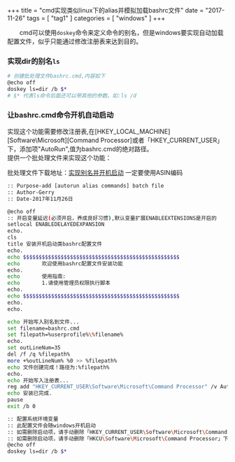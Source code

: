 +++
title = "cmd实现类似linux下的alias并模拟加载bashrc文件"
date = "2017-11-26"
tags = [ "tag1" ]
categories = [ "windows" ]
+++

　　cmd可以使用`doskey`命令来定义命令的别名，但是windows要实现自动加载配置文件，似乎只能通过修改注册表来达到目的。
<!--more-->
### 实现dir的别名`ls`

```sh
# 创建批处理文件bashrc.cmd,内容如下
@echo off
doskey ls=dir /b $*
# $* 代表ls命令后面还可以带其他的参数。如:ls /d
```

### 让bashrc.cmd命令开机自动启动

实现这个功能需要修改注册表,在[HKEY_LOCAL_MACHINE]\[Software\Microsoft]\[Command Processor]或者「HKEY_CURRENT_USER」下，添加项"AutoRun",值为bashrc.cmd的绝对路径。  
提供一个批处理文件来实现这个功能：

批处理文件下载地址：[实现别名并开机启动](../assets/bashrc.cmd "点我下载")
一定要使用ASIN编码

```sh
:: Purpose-add [autorun alias commands] batch file
:: Author-Gerry
:: Date-2017年11月26日

@echo off
:: 开启变量延迟(必须开启，养成良好习惯),默认变量扩展ENABLEEXTENSIONS是开启的
setlocal ENABLEDELAYEDEXPANSION
echo.
cls
title 安装开机启动类bashrc配置文件
echo.
echo $$$$$$$$$$$$$$$$$$$$$$$$$$$$$$$$$$$$$$$$$$$$$$$$$$
echo       欢迎使用bashrc配置文件安装功能         
echo.                                             
echo       使用指南:                              
echo       1.请使用管理员权限执行脚本
echo.                                             
echo $$$$$$$$$$$$$$$$$$$$$$$$$$$$$$$$$$$$$$$$$$$$$$$$$$
echo.
echo.

echo 开始写入别名到文件...
set filename=bashrc.cmd
set filepath=%userprofile%\%filename%
echo.
set outLineNum=35
del /f /q %filepath%
more +%outLineNum% %0 >> %filepath%
echo 文件创建完成！路径为:%filepath%
echo.
echo 开始写入注册表...
reg add "HKEY_CURRENT_USER\Software\Microsoft\Command Processor" /v AutoRun /d %filepath% /f > nul
echo 安装已完成.
pause
exit /b 0

:: 配置系统环境变量
:: 此配置文件会随windows开机启动
:: 如需删除启动项，请手动删除「HKEY_CURRENT_USER\Software\Microsoft\Command Processor」下的AutoRun
:: 如需删除启动项，请手动删除「HKCU\Software\Microsoft\Command Processor」下的AutoRun
@echo off
doskey ls=dir /b $*
```
